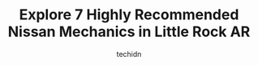 ---
layout: ampstory
image: https://images.unsplash.com/photo-1525609004556-c46c7d6cf023?ixlib=rb-4.0.3&ixid=MnwxMjA3fDB8MHxwaG90by1wYWdlfHx8fGVufDB8fHx8&auto=format&fit=crop&w=640&h=853&q=80
author: techidn
featured: false
description: When it comes to finding reliable automotive experts in Little Rock AR, USA, look no further than the 7 best Nissan Mechanic in the area. With their exceptional skills and dedication to prov
title: Explore 7 Highly Recommended Nissan Mechanics in Little Rock AR
cover:
   title: Explore 7 Highly Recommended Nissan Mechanics in Little Rock AR
   subtitle: Rickpate
   background: https://images.unsplash.com/photo-1525609004556-c46c7d6cf023?ixlib=rb-4.0.3&ixid=MnwxMjA3fDB8MHxwaG90by1wYWdlfHx8fGVufDB8fHx8&auto=format&fit=crop&w=640&h=853&q=80

pages: 
 - layout: thirds
   top: <h1>#1 922 Automotive Argenta</h1>
   bottom: "<p>Had a wonderful experience during a time of great need with my car! They are so helpful, friendly and willing to accommodate to the best of their ability. The technician </p>"
   background: https://www.knot35.com/toplist/wp-content/uploads/2023/06/best-nissan-mechanic-1-in-little-rock-ar-1685836456.jpeg
   backgroundblur: true
 - layout: thirds
   top: <h1>#2 Parkway Automotive</h1>
   bottom: "<p>708 Kirk Rd, Little Rock, AR 72223, United States</p>"
   background: https://www.knot35.com/toplist/wp-content/uploads/2023/06/best-nissan-mechanic-2-in-little-rock-ar-1685836457.jpeg
   cta:
      link: https://www.knot35.com/toplist/explore-7-highly-recommended-nissan-mechanics-in-little-rock-ar/
      text: Explore 7 Highly Recommended Nissan Mechanics in Little Rock AR
 - layout: thirds
   top: <h1>#3 Christian Brothers Automotive West Little Rock</h1>
   bottom: "<p>15516 Chenal Pkwy, Little Rock, AR 72211, United States</p>"
   background: https://www.knot35.com/toplist/wp-content/uploads/2023/06/best-nissan-mechanic-3-in-little-rock-ar-1685836457.jpeg
   cta:
      link: https://www.knot35.com/toplist/explore-7-highly-recommended-nissan-mechanics-in-little-rock-ar/
      text: Explore 7 Highly Recommended Nissan Mechanics in Little Rock AR
 - layout: thirds
   top: <h1>#4 Pinnacle Automotive</h1>
   bottom: "<p>1905 Hinson Loop Rd, Little Rock, AR 72212, United States</p>"
   background: https://images.unsplash.com/photo-1602536052359-ef94c21c5948?ixlib=rb-4.0.3&ixid=MnwxMjA3fDB8MHxwaG90by1wYWdlfHx8fGVufDB8fHx8&auto=format&fit=crop&w=640&h=853&q=80
   cta:
      link: https://www.knot35.com/toplist/explore-7-highly-recommended-nissan-mechanics-in-little-rock-ar/
      text: Explore 7 Highly Recommended Nissan Mechanics in Little Rock AR
 - layout: thirds
   top: <h1>#5 Donnies Foreign Car Services</h1>
   bottom: "<p>104 Markham Park Dr, Little Rock, AR 72211, United States</p>"
   background: https://images.unsplash.com/photo-1561679660-d00ee1e0dc8e?ixlib=rb-4.0.3&ixid=MnwxMjA3fDB8MHxwaG90by1wYWdlfHx8fGVufDB8fHx8&auto=format&fit=crop&w=640&h=853&q=80
   cta:
      link: https://www.knot35.com/toplist/explore-7-highly-recommended-nissan-mechanics-in-little-rock-ar/
      text: Explore 7 Highly Recommended Nissan Mechanics in Little Rock AR
 - layout: thirds
   top: <h1>#6 Dragon Brothers Automotive</h1>
   bottom: "<p>5401 Asher Ave, Little Rock, AR 72204, United States</p>"
   background: https://images.unsplash.com/photo-1518640467707-6811f4a6ab73?ixlib=rb-4.0.3&ixid=MnwxMjA3fDB8MHxwaG90by1wYWdlfHx8fGVufDB8fHx8&auto=format&fit=crop&w=640&h=853&q=80
   cta:
      link: https://www.knot35.com/toplist/explore-7-highly-recommended-nissan-mechanics-in-little-rock-ar/
      text: Explore 7 Highly Recommended Nissan Mechanics in Little Rock AR
 - layout: thirds
   top: <h1>#7 Jais European Auto Repair</h1>
   bottom: "<p>811 Broadway St, Little Rock, AR 72201, United States</p>"
   background: https://images.unsplash.com/photo-1632260260864-caf7fde5ec36?ixlib=rb-4.0.3&ixid=MnwxMjA3fDB8MHxwaG90by1wYWdlfHx8fGVufDB8fHx8&auto=format&fit=crop&w=640&h=853&q=80
   cta:
      link: https://www.knot35.com/toplist/explore-7-highly-recommended-nissan-mechanics-in-little-rock-ar/
      text: Explore 7 Highly Recommended Nissan Mechanics in Little Rock AR
 - layout: thirds
   middle: Continue reading...
   background: https://images.unsplash.com/photo-1540457036297-448b6b99e91c?ixlib=rb-4.0.3&ixid=MnwxMjA3fDB8MHxwaG90by1wYWdlfHx8fGVufDB8fHx8&auto=format&fit=crop&w=640&h=853&q=80
   cta:
      link: https://www.knot35.com/toplist/explore-7-highly-recommended-nissan-mechanics-in-little-rock-ar/
      text: Explore 7 Highly Recommended Nissan Mechanics in Little Rock AR
      
---